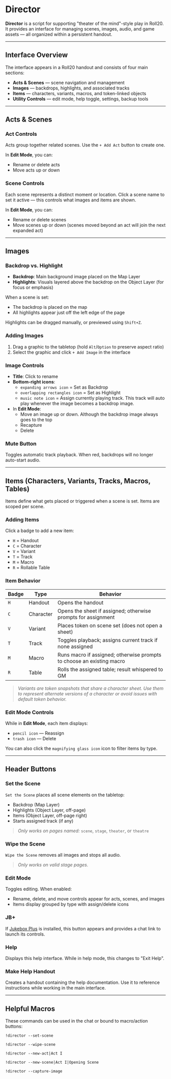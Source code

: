 # Director

**Director** is a script for supporting "theater of the mind"-style play in Roll20. It provides an interface for managing scenes, images, audio, and game assets — all organized within a persistent handout.

---

## Interface Overview

The interface appears in a Roll20 handout and consists of four main sections:

- **Acts & Scenes** — scene navigation and management  
- **Images** — backdrops, highlights, and associated tracks  
- **Items** — characters, variants, macros, and token-linked objects  
- **Utility Controls** — edit mode, help toggle, settings, backup tools  

---

## Acts & Scenes

### Act Controls

Acts group together related scenes. Use the `+ Add Act` button to create one.

In **Edit Mode**, you can:
- Rename or delete acts
- Move acts up or down

### Scene Controls

Each scene represents a distinct moment or location. Click a scene name to set it active — this controls what images and items are shown.

In **Edit Mode**, you can:
- Rename or delete scenes
- Move scenes up or down (scenes moved beyond an act will join the next expanded act)

---

## Images

### Backdrop vs. Highlight

- **Backdrop**: Main background image placed on the Map Layer  
- **Highlights**: Visuals layered above the backdrop on the Object Layer (for focus or emphasis)  

When a scene is set:
- The backdrop is placed on the map
- All highlights appear just off the left edge of the page

Highlights can be dragged manually, or previewed using `Shift+Z`.

### Adding Images

1. Drag a graphic to the tabletop (hold `Alt`/`Option` to preserve aspect ratio)  
2. Select the graphic and click `+ Add Image` in the interface

### Image Controls

- **Title**: Click to rename  
- **Bottom-right icons**:
  - `expanding arrows icon` = Set as Backdrop  
  - `overlapping rectangles icon` = Set as Highlight  
  - `music note icon` = Assign currently playing track. This track will auto play whenever the image becomes a backdrop image.
- In **Edit Mode**:
  - Move an image up or down. Although the backdrop image always goes to the top
  - Recapture
  - Delete

### Mute Button

Toggles automatic track playback. When red, backdrops will no longer auto-start audio.

---

## Items (Characters, Variants, Tracks, Macros, Tables)

Items define what gets placed or triggered when a scene is set. Items are scoped per scene.

### Adding Items

Click a badge to add a new item:
- `H` = Handout  
- `C` = Character  
- `V` = Variant  
- `T` = Track  
- `M` = Macro  
- `R` = Rollable Table  

### Item Behavior

| Badge | Type       | Behavior                                                                 |
|-------|------------|--------------------------------------------------------------------------|
| `H`   | Handout    | Opens the handout                                                        |
| `C`   | Character  | Opens the sheet if assigned; otherwise prompts for assignment            |
| `V`   | Variant    | Places token on scene set (does not open a sheet)                        |
| `T`   | Track      | Toggles playback; assigns current track if none assigned                 |
| `M`   | Macro      | Runs macro if assigned; otherwise prompts to choose an existing macro    |
| `R`   | Table      | Rolls the assigned table; result whispered to GM                         |

> _Variants are token snapshots that share a character sheet. Use them to represent alternate versions of a character or avoid issues with default token behavior._

### Edit Mode Controls

While in **Edit Mode**, each item displays:
- `pencil icon` — Reassign
- `trash icon` — Delete

You can also click the `magnifying glass icon` icon to filter items by type.

---

## Header Buttons

### Set the Scene

`Set the Scene` places all scene elements on the tabletop:

- Backdrop (Map Layer)
- Highlights (Object Layer, off-page)
- Items (Object Layer, off-page right)
- Starts assigned track (if any)

> _Only works on pages named:_ `scene`, `stage`, `theater`, or `theatre`

### Wipe the Scene

`Wipe the Scene` removes all images and stops all audio.

> _Only works on valid stage pages._

### Edit Mode

Toggles editing. When enabled:
- Rename, delete, and move controls appear for acts, scenes, and images
- Items display grouped by type with assign/delete icons

### JB+

If [Jukebox Plus](https://app.roll20.net/forum/post/12417862/script-jukebox-plus-enhanced-audio-control-for-roll20) is installed, this button appears and provides a chat link to launch its controls.

### Help

Displays this help interface. While in help mode, this changes to "Exit Help".

### Make Help Handout

Creates a handout containing the help documentation. Use it to reference instructions while working in the main interface.

---

## Helpful Macros

These commands can be used in the chat or bound to macro/action buttons:

`!director --set-scene`

`!director --wipe-scene`

`!director --new-act|Act I`

`!director --new-scene|Act I|Opening Scene`

`!director --capture-image`
